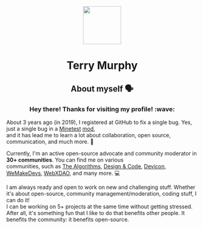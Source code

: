 <div id="header" align="center">
<img src="https://media2.giphy.com/media/iGqEXTSFZb29gb46bj/200w.webp?cid=ecf05e47944xjpul4o908pmyquf57mxw0ya2e7fan5s1u6zs&rid=200w.webp&ct=s" width="100"/>
</div>

<!-- markdownlint-disable-next-line -->
<h1 align="center">Terry Murphy</h1>

<h2 align="center">About myself 🗣</h2>

<h3 align="center">Hey there! Thanks for visiting my profile! :wave:</h3>



About 3 years ago (in 2019), I registered at GitHub to fix a single bug. Yes, just a single bug in a [Minetest](https://minetest.net) [mod](https://github.com/shivajiva101/smartshop),\
and it has lead me to learn a lot about collaboration, open source, communication, and much more. 🚀

Currently, I'm an active open-source advocate and community moderator in **30+ communities**.
You can find me on various\
communities, such as [The Algorithms](https://the-algorithms.com), [Design & Code](https://www.designandcode.us/), [Devicon](https://devicon.dev), [WeMakeDevs](https://www.wemakedevs.org), [WebXDAO](https://webxdao.xyz/), and many more. 💻

I am always ready and open to work on new and challenging stuff. Whether it's about open-source, community management/moderation, coding stuff, I can do it!\
I can be working on 5+ projects at the same time without getting stressed. After all, it's something fun that I like to do that benefits other people. It benefits the community: it benefits open-source.










